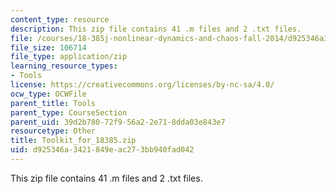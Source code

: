 ```yaml
---
content_type: resource
description: This zip file contains 41 .m files and 2 .txt files.
file: /courses/18-385j-nonlinear-dynamics-and-chaos-fall-2014/d925346a3421849eac273bb940fad042_Toolkit_for_18385.zip
file_size: 106714
file_type: application/zip
learning_resource_types:
- Tools
license: https://creativecommons.org/licenses/by-nc-sa/4.0/
ocw_type: OCWFile
parent_title: Tools
parent_type: CourseSection
parent_uid: 39d2b780-72f9-56a2-2e71-8dda03e843e7
resourcetype: Other
title: Toolkit_for_18385.zip
uid: d925346a-3421-849e-ac27-3bb940fad042
---
```

This zip file contains 41 .m files and 2 .txt files.